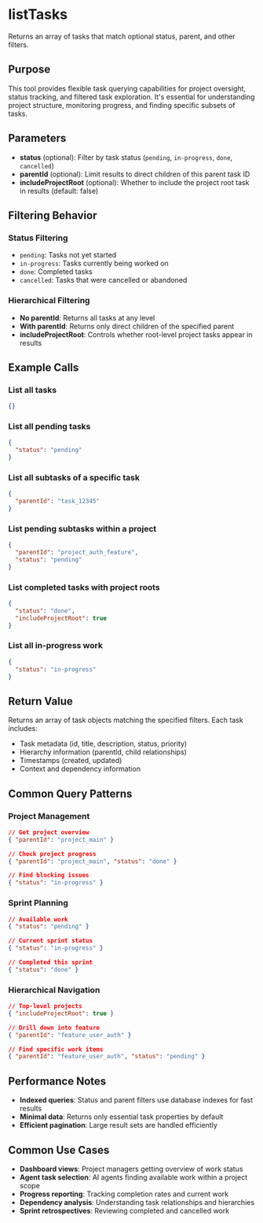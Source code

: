 # listTasks

Returns an array of tasks that match optional status, parent, and other filters.

## Purpose

This tool provides flexible task querying capabilities for project oversight, status tracking, and filtered task exploration. It's essential for understanding project structure, monitoring progress, and finding specific subsets of tasks.

## Parameters

- **status** (optional): Filter by task status (`pending`, `in-progress`, `done`, `cancelled`)
- **parentId** (optional): Limit results to direct children of this parent task ID
- **includeProjectRoot** (optional): Whether to include the project root task in results (default: false)

## Filtering Behavior

### Status Filtering
- `pending`: Tasks not yet started
- `in-progress`: Tasks currently being worked on
- `done`: Completed tasks
- `cancelled`: Tasks that were cancelled or abandoned

### Hierarchical Filtering
- **No parentId**: Returns all tasks at any level
- **With parentId**: Returns only direct children of the specified parent
- **includeProjectRoot**: Controls whether root-level project tasks appear in results

## Example Calls

### List all tasks
```json
{}
```

### List all pending tasks
```json
{
  "status": "pending"
}
```

### List all subtasks of a specific task
```json
{
  "parentId": "task_12345"
}
```

### List pending subtasks within a project
```json
{
  "parentId": "project_auth_feature",
  "status": "pending"
}
```

### List completed tasks with project roots
```json
{
  "status": "done",
  "includeProjectRoot": true
}
```

### List all in-progress work
```json
{
  "status": "in-progress"
}
```

## Return Value

Returns an array of task objects matching the specified filters. Each task includes:
- Task metadata (id, title, description, status, priority)
- Hierarchy information (parentId, child relationships)
- Timestamps (created, updated)
- Context and dependency information

## Common Query Patterns

### Project Management
```json
// Get project overview
{ "parentId": "project_main" }

// Check project progress
{ "parentId": "project_main", "status": "done" }

// Find blocking issues
{ "status": "in-progress" }
```

### Sprint Planning
```json
// Available work
{ "status": "pending" }

// Current sprint status
{ "status": "in-progress" }

// Completed this sprint
{ "status": "done" }
```

### Hierarchical Navigation
```json
// Top-level projects
{ "includeProjectRoot": true }

// Drill down into feature
{ "parentId": "feature_user_auth" }

// Find specific work items
{ "parentId": "feature_user_auth", "status": "pending" }
```

## Performance Notes

- **Indexed queries**: Status and parent filters use database indexes for fast results
- **Minimal data**: Returns only essential task properties by default
- **Efficient pagination**: Large result sets are handled efficiently

## Common Use Cases

- **Dashboard views**: Project managers getting overview of work status
- **Agent task selection**: AI agents finding available work within a project scope
- **Progress reporting**: Tracking completion rates and current work
- **Dependency analysis**: Understanding task relationships and hierarchies
- **Sprint retrospectives**: Reviewing completed and cancelled work 